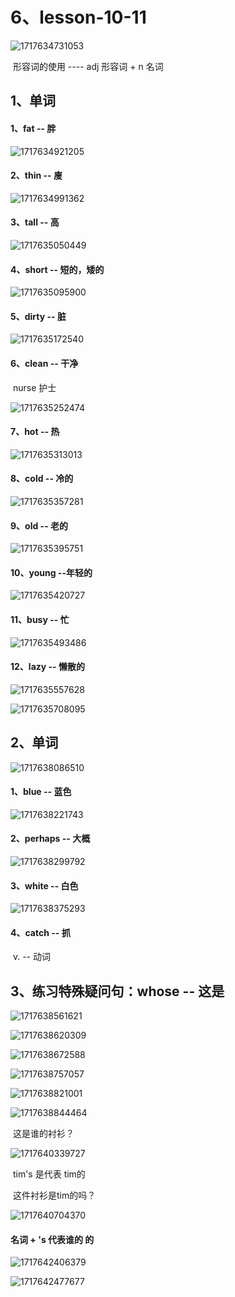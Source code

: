 # 6、lesson-10-11

![1717634731053](../../.vuepress/public/images/1717634731053.png)



​		形容词的使用  ---- adj 形容词 + n 名词



## 1、单词



#### 1、fat -- 胖

![1717634921205](../../.vuepress/public/images/1717634921205.png)





#### 	2、thin -- 廋

![1717634991362](../../.vuepress/public/images/1717634991362.png)



#### 	3、tall -- 高

![1717635050449](../../.vuepress/public/images/1717635050449.png)





#### 	4、short -- 短的，矮的

![1717635095900](../../.vuepress/public/images/1717635095900.png)





#### 	5、dirty -- 脏

![1717635172540](../../.vuepress/public/images/1717635172540.png)





#### 	6、clean -- 干净

​				nurse 护士

![1717635252474](../../.vuepress/public/images/1717635252474.png)





#### 	7、hot -- 热

![1717635313013](../../.vuepress/public/images/1717635313013.png)





#### 	8、cold -- 冷的

![1717635357281](../../.vuepress/public/images/1717635357281.png)





#### 	9、old -- 老的

![1717635395751](../../.vuepress/public/images/1717635395751.png)





#### 	10、young --年轻的

![1717635420727](../../.vuepress/public/images/1717635420727.png)



#### 	11、busy -- 忙

![1717635493486](../../.vuepress/public/images/1717635493486.png)





#### 	12、lazy -- 懒散的

![1717635557628](../../.vuepress/public/images/1717635557628.png)





![1717635708095](../../.vuepress/public/images/1717635708095.png)









##  2、单词



![1717638086510](../../.vuepress/public/images/1717638086510.png)



#### 	1、blue -- 蓝色

![1717638221743](../../.vuepress/public/images/1717638221743.png)



#### 	2、perhaps -- 大概

![1717638299792](../../.vuepress/public/images/1717638299792.png)



#### 	3、white -- 白色

![1717638375293](../../.vuepress/public/images/1717638375293.png)





#### 	4、catch -- 抓

​		v. -- 动词



## 3、练习特殊疑问句：whose -- 这是

![1717638561621](../../.vuepress/public/images/1717638561621.png)



![1717638620309](../../.vuepress/public/images/1717638620309.png)



![1717638672588](../../.vuepress/public/images/1717638672588.png)



![1717638757057](../../.vuepress/public/images/1717638757057.png)





![1717638821001](../../.vuepress/public/images/1717638821001.png)

![1717638844464](../../.vuepress/public/images/1717638844464.png)





​		这是谁的衬衫？

![1717640339727](../../.vuepress/public/images/1717640339727.png)



​			tim's 是代表  tim的

​			这件衬衫是tim的吗？

![1717640704370](../../.vuepress/public/images/1717640704370.png)



#### 	名词 + 's 代表谁的 的

![1717642406379](../../.vuepress/public/images/1717642406379.png)



![1717642477677](../../.vuepress/public/images/1717642477677.png)































